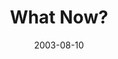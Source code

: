 ---
layout: message
category: message
series: "Letter From a Revolutionary"
title: "What Now?"
date: 2003-08-10
message_id: 211
---